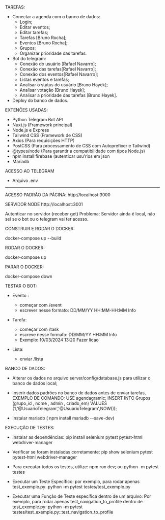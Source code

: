TAREFAS:
- Conectar a agenda com o banco de dados:
    - Login;
    - Editar eventos;
    - Editar tarefas;
    - Tarefas [Bruno Rocha];
    - Eventos [Bruno Rocha];
    - Grupos;
    - Organizar prioridade das tarefas.
- Bot do telegram:
    - Conexão do usuário [Rafael Navarro];
    - Conexão das tarefas[Rafael Navarro];
    - Conexão dos eventos[Rafael Navarro];
    - Listas eventos e tarefas;
    - Analisar o status do usuário [Bruno Hayek];
    - Analisar votação [Bruno Hayek];
    - Analisar a prioridade das tarefas [Bruno Hayek].
- Deploy do banco de dados.

EXTENÕES USADAS:
- Python Telegram Bot API
- Nuxt.js (Framework principal)
- Node.js e Express
- Tailwind CSS (Framework de CSS)
- Axios (Para requisições HTTP)
- PostCSS (Para processamento de CSS com Autoprefixer e Tailwind)
- @types/node (Para garantir a compatibilidade com tipos Node.js)
- npm install firebase (autenticar usu'rios em json
- Mariadb

ACESSO AO TELEGRAM
- Arquivo .env
__________________________________________________________________________________________

ACESSO PADRÃO DA PÁGINA:
http://localhost:3000

SERVIDOR NODE 
http://localhost:3001

Autenticar no servidor (receber get)
Problema: Servidor ainda é local, não sei se o bot ou o telegram vai ter acesso.

CONSTRUIR E RODAR O DOCKER:

docker-compose up --build

RODAR O DOCKER:

docker-compose up

PARAR O DOCKER:

docker-compose down

TESTAR O BOT:

- Evento : 
    - começar com /event
    - escrever nesse formato:  DD/MM/YY HH:MM-HH:MM Info 

- Tarefa:
    - começar com /task
    - escreve nesse formato: DD/MM/YY HH:MM Info
    - Exemplo: 10/03/2024 13:20 Fazer licao

- Lista:
    - enviar /lista

BANCO DE DADOS:

-  Alterar os dados no arquivo server/config/database.js para utilizar o banco de dados local;

- Inserir dados padrões no banco de dados antes de enviar tarefas, EXEMPLO DE COMANDO:
    USE agendagramic;
    INSERT INTO Grupos (grupo_id , nome , admin , criado_em)
    VALUES (1,'@UsuarioTelegram','@UsuarioTelegram',NOW());

- Instalar mariadb ( npm install mariadb --save-dev)

EXECUÇÃO DE TESTES:

- Instalar as dependências:
pip install selenium pytest pytest-html webdriver-manager

- Verificar se foram instaladas corretamente:
pip show selenium pytest pytest-html webdriver-manager

- Para executar todos os testes, utilize:
npm run dev;
ou
python -m pytest testes

- Executar um Teste Específico: por exemplo, para rodar apenas test_exemple.py:
python -m pytest testes/test_exemple.py

- Executar uma Função de Teste específica dentro de um arquivo: Por exemplo, para rodar apenas test_navigation_to_profile dentro de test_exemple.py:
python -m pytest testes/test_exemple.py::test_navigation_to_profile





